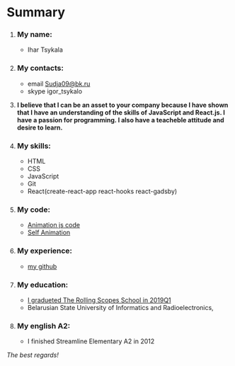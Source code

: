 # Summary

1. ### My name:

   - Ihar Tsykala

2. ### My contacts:

   - email Sudja09@bk.ru
   - skype igor_tsykalo

3. **I believe that I can be an asset to your company because I have shown that
   I have an understanding of the skills of JavaScript and React.js. I have a passion for
   programming. I also have a teacheble attitude and desire to learn.**

4. ### My skills:

   - HTML
   - CSS
   - JavaScript
   - Git
   - React(create-react-app react-hooks react-gadsby)

5. ### My code:
   - [Animation js code](https://github.com/IharTsykala/diamondAnimationCanvas/tree/gh-pages)
   - [Self Animation](https://ihartsykala.github.io/diamondAnimationCanvas/)
6. ### My experience:

   - [my github](https://github.com/IharTsykala?tab=repositories)

7. ### My education:

   - [I gradueted The Rolling Scopes School in 2019Q1](https://app.rs.school/certificate/ce9r42yx)
   - Belarusian State University of Informatics and Radioelectronics,

8. ### My english A2:
   - I finished Streamline Elementary A2 in 2012

_The best regards!_
